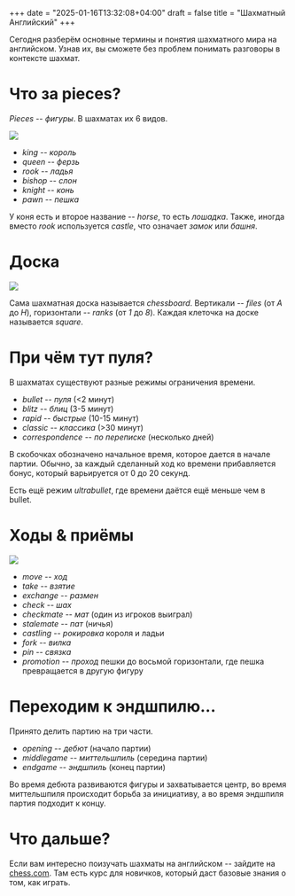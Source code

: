 +++
date = "2025-01-16T13:32:08+04:00"
draft = false
title = "Шахматный Английский"
+++

Сегодня разберём основные термины и понятия шахматного мира на английском. Узнав их, вы сможете без проблем понимать разговоры в контексте шахмат.

# Что за pieces?

_Pieces_ -- _фигуры_. В шахматах их 6 видов.

![](/me/ChessPieces.png)

- _king_ -- _король_
- _queen_ -- _ферзь_
- _rook_ -- _ладья_
- _bishop_ -- _слон_
- _knight_ -- _конь_
- _pawn_ -- _пешка_

У коня есть и второе название -- _horse_, то есть _лошадка_. Также, иногда вместо _rook_ используется _castle_, что означает _замок_ или _башня_.

# Доска

![](/me/ChessBoard.png)

Сама шахматная доска называется _chessboard_. Вертикали -- _files_ (от _A_ до _H_), горизонтали -- _ranks_ (от _1_ до _8_). Каждая клеточка на доске называется _square_.

# При чём тут пуля?

В шахматах существуют разные режимы ограничения времени.

- _bullet_ -- _пуля_ (<2 минут)
- _blitz_ -- _блиц_ (3-5 минут)
- _rapid_ -- _быстрые_ (10-15 минут)
- _classic_ -- _классика_ (>30 минут)
- _correspondence_ -- _по переписке_ (несколько дней)

В скобочках обозначено начальное время, которое дается в начале партии. Обычно, за каждый сделанный ход ко времени прибавляется бонус, который варьируется от 0 до 20 секунд.

Есть ещё режим _ultrabullet_, где времени даётся ещё меньше чем в bullet.

# Ходы & приёмы

![](/me/ChessCheckmate.png)

- _move_ -- _ход_
- _take_ -- _взятие_
- _exchange_ -- _размен_
- _check_ -- _шах_
- _checkmate_ -- _мат_ (один из игроков выиграл)
- _stalemate_ -- _пат_ (ничья)
- _castling_ -- _рокировка_ короля и ладьи
- _fork_ -- _вилка_
- _pin_ -- _связка_
- _promotion_ -- _проход_ пешки до восьмой горизонтали, где пешка превращается в другую фигуру

# Переходим к эндшпилю...

Принято делить партию на три части.

- _opening_ -- _дебют_ (начало партии)
- _middlegame_ -- _миттельшпиль_ (середина партии)
- _endgame_ -- _эндшпиль_ (конец партии)

Во время дебюта развиваются фигуры и захватывается центр, во время миттельшпиля происходит борьба за инициативу, а во время эндшпиля партия подходит к концу.

# Что дальше?

Если вам интересно поизучать шахматы на английском -- зайдите на [chess.com](chess.com). Там есть курс для новичков, который даст базовые знания о том, как играть.
